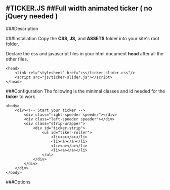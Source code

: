 #TICKER.JS
##Full width animated ticker ( no jQuery needed )
----
###Description

###Installation
Copy the **CSS, JS,** and **ASSETS** folder into your site's root folder.

Declare the css and javascript files in your html document **head** after all the other files.

```html: Your HTML Head
<head>
    <link rel="stylesheet" href="css/ticker-slider.css"/>
    <script src="js/ticker-slider.js"></script>
</head>
```

###Configuration
The following is the minimal classes and id needed for the **ticker** to work

```html: Your HTML
<body>
    <div><!-- Start your ticker -->
        <div class="right-speeder speeder"></div>
        <div class="left-speeder speeder"></div>
        <div class="strip-wrapper">
            <div id="ticker-strip">
                <ul id="tiker-roller">
                    <li><a></a></li>
                    <li><a></a></li>
                    <li><a></a></li>
                    <li><a></a></li>
                </ul>
            </div>
        </div>
    </div>
</body>
```

###Options
